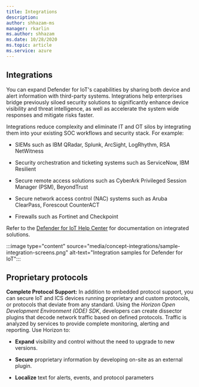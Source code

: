 ```yaml
---
title: Integrations
description: 
author: shhazam-ms
manager: rkarlin
ms.author: shhazam
ms.date: 10/28/2020
ms.topic: article
ms.service: azure
---
```


## Integrations

You can expand Defender for IoT's capabilities by sharing both device and alert information with third-party systems. Integrations help enterprises bridge previously siloed security solutions to significantly enhance device visibility and threat intelligence, as well as accelerate the system wide responses and mitigate risks faster.

Integrations reduce complexity and eliminate IT and OT silos by integrating them into your existing SOC workflows and security stack. For example:

- SIEMs such as IBM QRadar, Splunk, ArcSight, LogRhythm, RSA NetWitness

- Security orchestration and ticketing systems such as ServiceNow, IBM Resilient

- Secure remote access solutions such as CyberArk Privileged Session Manager (PSM), BeyondTrust

- Secure network access control (NAC) systems such as Aruba ClearPass, Forescout CounterACT

- Firewalls such as Fortinet and Checkpoint

Refer to the [Defender for IoT Help Center](https://cyberx-labs.zendesk.com/hc/en-us/categories/360000602111-Integrations) for documentation on integrated solutions.

:::image type="content" source="media/concept-integrations/sample-integration-screens.png" alt-text="Integration samples for Defender for IoT":::

## Proprietary protocols

**Complete Protocol Support:** In addition to embedded protocol support, you can secure IoT and ICS devices running proprietary and custom protocols, or protocols that deviate from any standard. Using the *Horizon Open Development Environment (ODE) SDK*, developers can create dissector plugins that decode network traffic based on defined protocols. Traffic is analyzed by services to provide complete monitoring, alerting and reporting. Use Horizon to:

- **Expand** visibility and control without the need to upgrade to new versions.

- **Secure** proprietary information by developing on-site as an external plugin.

- **Localize** text for alerts, events, and protocol parameters